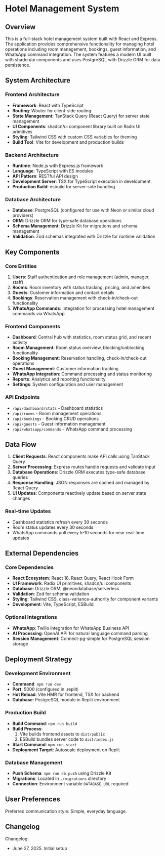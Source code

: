 # Hotel Management System

## Overview

This is a full-stack hotel management system built with React and Express. The application provides comprehensive functionality for managing hotel operations including room management, bookings, guest information, and WhatsApp command integration. The system features a modern UI built with shadcn/ui components and uses PostgreSQL with Drizzle ORM for data persistence.

## System Architecture

### Frontend Architecture
- **Framework**: React with TypeScript
- **Routing**: Wouter for client-side routing
- **State Management**: TanStack Query (React Query) for server state management
- **UI Components**: shadcn/ui component library built on Radix UI primitives
- **Styling**: Tailwind CSS with custom CSS variables for theming
- **Build Tool**: Vite for development and production builds

### Backend Architecture
- **Runtime**: Node.js with Express.js framework
- **Language**: TypeScript with ES modules
- **API Pattern**: RESTful API design
- **Development Server**: TSX for TypeScript execution in development
- **Production Build**: esbuild for server-side bundling

### Database Architecture
- **Database**: PostgreSQL (configured for use with Neon or similar cloud providers)
- **ORM**: Drizzle ORM for type-safe database operations
- **Schema Management**: Drizzle Kit for migrations and schema management
- **Validation**: Zod schemas integrated with Drizzle for runtime validation

## Key Components

### Core Entities
1. **Users**: Staff authentication and role management (admin, manager, staff)
2. **Rooms**: Room inventory with status tracking, pricing, and amenities
3. **Guests**: Customer information and contact details
4. **Bookings**: Reservation management with check-in/check-out functionality
5. **WhatsApp Commands**: Integration for processing hotel management commands via WhatsApp

### Frontend Components
- **Dashboard**: Central hub with statistics, room status grid, and recent activity
- **Room Management**: Room status overview, blocking/unblocking functionality
- **Booking Management**: Reservation handling, check-in/check-out operations
- **Guest Management**: Customer information tracking
- **WhatsApp Integration**: Command processing and status monitoring
- **Reports**: Analytics and reporting functionality
- **Settings**: System configuration and user management

### API Endpoints
- `/api/dashboard/stats` - Dashboard statistics
- `/api/rooms` - Room management operations
- `/api/bookings` - Booking CRUD operations
- `/api/guests` - Guest information management
- `/api/whatsapp/commands` - WhatsApp command processing

## Data Flow

1. **Client Requests**: React components make API calls using TanStack Query
2. **Server Processing**: Express routes handle requests and validate input
3. **Database Operations**: Drizzle ORM executes type-safe database queries
4. **Response Handling**: JSON responses are cached and managed by React Query
5. **UI Updates**: Components reactively update based on server state changes

### Real-time Updates
- Dashboard statistics refresh every 30 seconds
- Room status updates every 30 seconds  
- WhatsApp commands poll every 5-10 seconds for near real-time updates

## External Dependencies

### Core Dependencies
- **React Ecosystem**: React 18, React Query, React Hook Form
- **UI Framework**: Radix UI primitives, shadcn/ui components
- **Database**: Drizzle ORM, @neondatabase/serverless
- **Validation**: Zod for schema validation
- **Styling**: Tailwind CSS, class-variance-authority for component variants
- **Development**: Vite, TypeScript, ESBuild

### Optional Integrations
- **WhatsApp**: Twilio integration for WhatsApp Business API
- **AI Processing**: OpenAI API for natural language command parsing
- **Session Management**: Connect-pg-simple for PostgreSQL session storage

## Deployment Strategy

### Development Environment
- **Command**: `npm run dev`
- **Port**: 5000 (configured in .replit)
- **Hot Reload**: Vite HMR for frontend, TSX for backend
- **Database**: PostgreSQL module in Replit environment

### Production Build
- **Build Command**: `npm run build`
- **Build Process**: 
  1. Vite builds frontend assets to `dist/public`
  2. ESBuild bundles server code to `dist/index.js`
- **Start Command**: `npm run start`
- **Deployment Target**: Autoscale deployment on Replit

### Database Management
- **Push Schema**: `npm run db:push` using Drizzle Kit
- **Migrations**: Located in `./migrations` directory
- **Connection**: Environment variable `DATABASE_URL` required

## User Preferences

Preferred communication style: Simple, everyday language.

## Changelog

Changelog:
- June 27, 2025. Initial setup